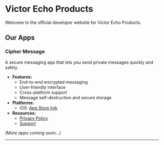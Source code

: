 # Victor Echo Products


Welcome to the official developer website for Victor Echo Products.


## Our Apps

### Cipher Message
A secure messaging app that lets you send private messages quickly and safely.


- **Features:**
  - End-to-end encrypted messaging
  - User-friendly interface
  - Cross-platform support
  - Message self-destruction and secure storage
- **Platforms:**
  - iOS: [App Store link](https://apps.apple.com/us/app/cipher-message/id6748971173?platform=iphone)
- **Resources:**
  - [Privacy Policy](https://victor-echo-products.github.io/cipher-message-privacy-policy/)
  - [Support](https://victor-echo-products.github.io/cipher-message-support/)

*(More apps coming soon…)*

---
